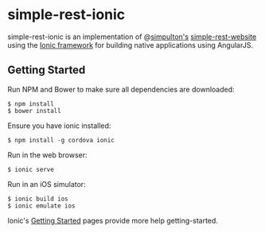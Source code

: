 # simple-rest-ionic #
simple-rest-ionic is an implementation of @[simpulton's](https://github.com/simpulton) [simple-rest-website](https://github.com/simpulton/simple-rest-website) using the
[Ionic framework](http://ionicframework.com) for building native applications using AngularJS.


## Getting Started ##

Run NPM and Bower to make sure all dependencies are downloaded:

    $ npm install
    $ bower install

Ensure you have ionic installed:

    $ npm install -g cordova ionic

Run in the web browser:

    $ ionic serve

Run in an iOS simulator:

    $ ionic build ios
    $ ionic emulate ios

Ionic's [Getting Started](http://ionicframework.com/getting-started/) pages provide more help getting-started.
